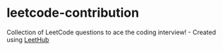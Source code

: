 # leetcode-contribution
Collection of LeetCode questions to ace the coding interview! - Created using [LeetHub](https://github.com/QasimWani/LeetHub)
